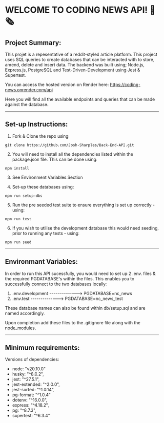 # WELCOME TO CODING NEWS API! 📰 🗞

<h2>Project Summary:</h2>

This projet is a repesentative of a reddit-styled article platform. This project uses SQL queries to create databases that can be interacted with to store, amend, delete and insert data.
The backend was built using; Node.js, Express.js, PostgreSQL and Test-Driven-Development using Jest & Supertest.

You can access the hosted version on Render here: https://coding-news.onrender.com/api

Here you will find all the available endpoints and queries that can be made against the database.

-------------------------------------------------------------

<h2>Set-up Instructions:</h2>

1. Fork & Clone the repo using
```
git clone https://github.com/Josh-Sharples/Back-End-API.git
```

2. You will need to install all the dependencies listed within the package.json file. This can be done using:
```
npm install
```

3. See Environment Variables Section

4. Set-up these databases using:
```
npm run setup-dbs
```

5. Run the pre seeded test suite to ensure everything is set up correctly - using:
```
npm run test
```

6. If you wish to utilise the development database this would need seeding, prior to running any tests - using:
```
npm run seed
```
-------------------------------------------------------------
<h2>Environmant Variables:</h2>

In order to run this API sucessfully, you would need to set up 2 .env. files & the required PGDATABASE's within the files.
This enables you to successfully connect to the two databases locally:

1. .env.development -------------->  PGDATABASE=nc_news
2. .env.test -------------->  PGDATABASE=nc_news_test

These database names can also be found within db/setup.sql and are named accordingly.

Upon completion add these files to the .gitignore file along with the node_modules.

-------------------------------------------------------------

<h2>Minimum requirements:</h2>

Versions of dependencies:

- node: "v20.10.0"
- husky: "^8.0.2",
- jest: "^27.5.1",
- jest-extended: "^2.0.0",
- jest-sorted: "^1.0.14",
- pg-format: "^1.0.4"
- dotenv: "^16.0.0",
- express: "^4.18.2",
- pg: "^8.7.3",
- supertest: "^6.3.4"

